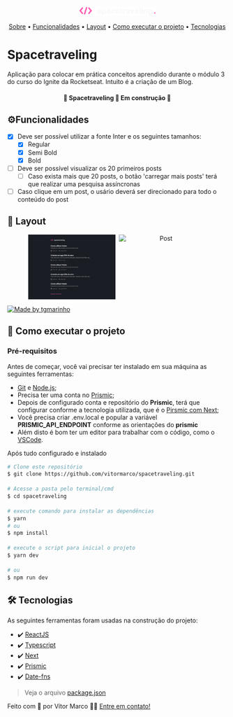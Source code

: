 <p align="center">
  <img src="./github/spacetraveling-logo.svg"   width="175px" alt="Spacetraveling Logo" />
</p>

<p align="center">
 <a href="#spacetraveling">Sobre</a> •
 <a href="#%EF%B8%8Ffuncionalidades">Funcionalidades</a> •
 <a href="#-layout">Layout</a> •
 <a href="#-como-executar-o-projeto">Como executar o projeto</a>  •
 <a href="#-tecnologias">Tecnologias</a>
</p>

# Spacetraveling

Aplicação para colocar em prática conceitos aprendido durante o módulo 3 do curso do Ignite da Rocketseat. Intuito é a criação de um Blog.

<h4 align="center"> 🚧 Spacetraveling 🚀 Em construção 🚧 </h4>

## ⚙️Funcionalidades

- [x] Deve ser possível utilizar a fonte Inter e os seguintes tamanhos:
  - [x] Regular
  - [x] Semi Bold
  - [x] Bold
- [ ] Deve ser possível visualizar os 20 primeiros posts
  - [ ] Caso exista mais que 20 posts, o botão 'carregar mais posts' terá que realizar uma pesquisa assíncronas
- [ ] Caso clique em um post, o usário deverá ser direcionado para todo o conteúdo do post

## 🎨 Layout

<p align="center" style="display: flex; align-items: flex-start; justify-content: center; gap: 8px ">
  <img src="./github/home.svg" width="200px" alt="Home" />
  <img src="./github/post.svg" width="200px" alt="Post" />
</p>

<a href="https://www.figma.com/file/D0dCXNNcvdhMVgn8ZczRPQ/Desafios-M%C3%B3dulo-3-ReactJS?node-id=0%3A1">
  <img alt="Made by tgmarinho" src="https://img.shields.io/badge/Acessar%20Layout-Figma-FF57B2">
</a>

## 🚀 Como executar o projeto

### Pré-requisitos

Antes de começar, você vai precisar ter instalado em sua máquina as seguintes ferramentas:

- [Git](https://git-scm.com) e [Node.js](https://nodejs.org/en/);
- Precisa ter uma conta no [Prismic](https://prismic.io/);
- Depois de configurado conta e repositório do **Prismic**, terá que configurar conforme a tecnologia utilizada, que é o [Pirsmic com Next](https://prismic.io/docs/technologies/nextjs);
- Você precisa criar .env.local e popular a variável **PRISMIC_API_ENDPOINT** conforme as orientações do **prismic**
- Além disto é bom ter um editor para trabalhar com o código, como o [VSCode](https://code.visualstudio.com/).

Após tudo configurado e instalado

```bash
# Clone este repositório
$ git clone https://github.com/vitormarco/spacetraveling.git

# Acesse a pasta pelo terminal/cmd
$ cd spacetraveling

# execute comando para instalar as dependências
$ yarn
# ou
$ npm install

# execute o script para inicial o projeto
$ yarn dev

# ou
$ npm run dev
```

## 🛠 Tecnologias

As seguintes ferramentas foram usadas na construção do projeto:

- ✔️ [ReactJS](https://reactjs.org/)
- ✔️ [Typescript](https://www.typescriptlang.org/)
- ✔️ [Next](https://nextjs.org/docs/basic-features/typescript)
- ✔️ [Prismic](https://prismic.io/docs)
- ✔️ [Date-fns](https://date-fns.org/)

> Veja o arquivo [package.json](https://github.com/vitormarco/spacetraveling/blob/master/package.json)

Feito com 🧡 por Vítor Marco 👋🏽 [Entre em contato!](https://www.linkedin.com/in/vitor-marco/)
